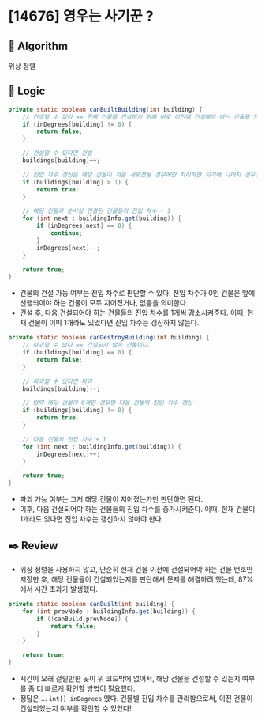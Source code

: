 # [14676] 영우는 사기꾼 ?

## :pushpin: **Algorithm**

위상 정렬

## :round_pushpin: **Logic**

```java
private static boolean canBuiltBuilding(int building) {
    // 건설할 수 없다 == 현재 건물을 건설하기 위해 바로 이전에 건설해야 하는 건물을 모두 건설하지 않은 경우 == 진입 차수가 0이 아니다!
    if (inDegrees[building] != 0) {
        return false;
    }

    // 건설할 수 있다면 건설
    buildings[building]++;

    // 진입 차수 갱신은 해당 건물이 처음 세워졌을 경우에만 처리하면 되기에 나머지 경우는 제외!
    if (buildings[building] > 1) {
        return true;
    }

    // 해당 건물과 순서상 연결된 건물들의 진입 차수 - 1
    for (int next : buildingInfo.get(building)) {
        if (inDegrees[next] == 0) {
            continue;
        }
        inDegrees[next]--;
    }

    return true;
}
```

- 건물의 건설 가능 여부는 진입 차수로 판단할 수 있다. 진입 차수가 0인 건물은 앞에 선행되어야 하는 건물이 모두 지어졌거나, 없음을 의미한다.
- 건설 후, 다음 건설되어야 하는 건물들의 진입 차수를 1개씩 감소시켜준다. 이때, 현재 건물이 이미 1개라도 있었다면 진입 차수는 갱신하지 않는다.
  
```java
private static boolean canDestroyBuilding(int building) {
    // 파괴할 수 없다 == 건설되지 않은 건물이다.
    if (buildings[building] == 0) {
        return false;
    }

    // 파괴할 수 있다면 파괴
    buildings[building]--;

    // 만약 해당 건물이 0개인 경우만 다음 건물의 진입 차수 갱신
    if (buildings[building] != 0) {
        return true;
    }

    // 다음 건물의 진입 차수 + 1
    for (int next : buildingInfo.get(building)) {
        inDegrees[next]++;
    }

    return true;
}
```

- 파괴 가능 여부는 그저 해당 건물이 지어졌는가만 판단하면 된다.
- 이후, 다음 건설되어야 하는 건물들의 진입 차수를 증가시켜준다. 이때, 현재 건물이 1개라도 있다면 진입 차수는 갱신하지 않아야 한다.

## :black_nib: **Review**

- 위상 정렬을 사용하지 않고, 단순히 현재 건물 이전에 건설되어야 하는 건물 번호만 저장한 후, 해당 건물들이 건설되었는지를 판단해서 문제를 해결하려 했는데, 87%에서 시간 초과가 발생했다.

```java
private static boolean canBuilt(int building) {
    for (int prevNode : buildingInfo.get(building)) {
        if (!canBuild[prevNode]) {
            return false;
        }
    }

    return true;
}
```
- 시간이 오래 걸릴만한 곳이 위 코드밖에 없어서, 해당 건물을 건설할 수 있는지 여부를 좀 더 빠르게 확인할 방법이 필요했다.
- 정답은 ... `int[] inDegrees` 였다. 건물별 진입 차수를 관리함으로써, 이전 건물이 건설되었는지 여부를 확인할 수 있었다!